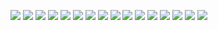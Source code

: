 <img src="https://img.shields.io/badge/Python-3776AB?style=flat-square&logo=python&logoColor=white"/> <img src="https://img.shields.io/badge/ROS2-22314E?style=flat-square&logo=ros&logoColor=white"/> 
<img src="https://img.shields.io/badge/PyTorch-EE4C2C?style=flat-square&logo=pytorch&logoColor=white"/> 
<img src="https://img.shields.io/badge/TensorFlow-FF6F00?style=flat-square&logo=tensorflow&logoColor=white"/> 
<img src="https://img.shields.io/badge/Keras-D00000?style=flat-square&logo=keras&logoColor=white"/> 
<img src="https://img.shields.io/badge/OpenCV-5C3EE8?style=flat-square&logo=opencv&logoColor=white"/> 
<img src="https://img.shields.io/badge/PyQt-41CD52?style=flat-square&logo=qt&logoColor=white"/> 
<img src="https://img.shields.io/badge/MySQL-4479A1?style=flat-square&logo=mysql&logoColor=white"/> 
<img src="https://img.shields.io/badge/SQLite-003B57?style=flat-square&logo=sqlite&logoColor=white"/> 
<img src="https://img.shields.io/badge/Flask-000000?style=flat-square&logo=flask&logoColor=white"/> 
<img src="https://img.shields.io/badge/Git-F05032?style=flat-square&logo=git&logoColor=white"/> 
<img src="https://img.shields.io/badge/GitHub-181717?style=flat-square&logo=github&logoColor=white"/> 
<img src="https://img.shields.io/badge/Ubuntu-E95420?style=flat-square&logo=ubuntu&logoColor=white"/> 
<img src="https://img.shields.io/badge/Slack-4A154B?style=flat-square&logo=slack&logoColor=white"/> 
<img src="https://img.shields.io/badge/Notion-000000?style=flat-square&logo=notion&logoColor=white"/> 
<img src="https://img.shields.io/badge/Figma-F24E1E?style=flat-square&logo=notion&logoColor=white"/> 
  
      
     
  

